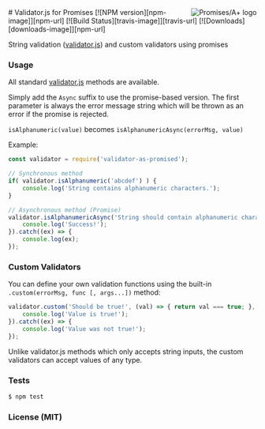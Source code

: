 <a href="http://promisesaplus.com/">
    <img src="http://promisesaplus.com/assets/logo-small.png" alt="Promises/A+ logo" title="Promises/A+ 1.1 compliant" align="right" />
</a>
# Validator.js for Promises
[![NPM version][npm-image]][npm-url] [![Build Status][travis-image]][travis-url] [![Downloads][downloads-image]][npm-url]

String validation ([validator.js](https://github.com/chriso/validator.js)) and custom validators using promises

### Usage

All standard [validator.js](https://github.com/chriso/validator.js) methods are available.

Simply add the `Async` suffix to use the promise-based version. The first parameter is always the error message string which will be thrown as an error if the promise is rejected.

`isAlphanumeric(value)` becomes `isAlphanumericAsync(errorMsg, value)`

Example:

```js
const validator = require('validator-as-promised');

// Synchronous method
if( validator.isAlphanumeric('abcdef') ) {
	console.log('String contains alphanumeric characters.');
}

// Asynchronous method (Promise)
validator.isAlphanumericAsync('String should contain alphanumeric characters!', 'abcdef').then((result) => {
	console.log('Success!');
}).catch((ex) => {
	console.log(ex);
});
```

### Custom Validators

You can define your own validation functions using the built-in `.custom(errorMsg, func [, args...])` method:

```js
validator.custom('Should be true!', (val) => { return val === true; }, true).then((result) => {
	console.log('Value is true!');
}).catch((ex) => {
	console.log('Value was not true!');
});
```

Unlike validator.js methods which only accepts string inputs, the custom validators can accept values of any type.

### Tests

```sh
$ npm test
```

### License (MIT)

[downloads-image]: http://img.shields.io/npm/dm/validator-as-promised.svg

[npm-url]: https://npmjs.org/package/validator-as-promised
[npm-image]: http://img.shields.io/npm/v/validator-as-promised.svg

[travis-url]: https://travis-ci.org/ngpixel/validator.js
[travis-image]: http://img.shields.io/travis/ngpixel/validator-as-promised.js.svg